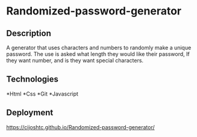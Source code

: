 # Randomized-password-generator

## Description
A generator that uses characters and numbers to randomly make a unique password. The use is asked what length they would like their password, If they want number, and is they want special characters.

## Technologies
*Html
*Css
*Git
*Javascript

## Deployment
https://cijoshtc.github.io/Randomized-password-generator/

